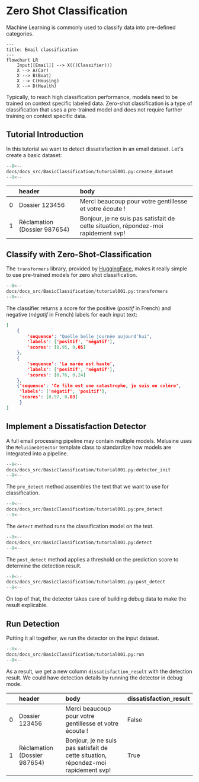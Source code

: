 # Zero Shot Classification

Machine Learning is commonly used to classify data into pre-defined categories. 

``` mermaid
---
title: Email classification
---
flowchart LR
    Input[[Email]] --> X(((Classifier)))
    X --> A(Car)
    X --> B(Boat)
    X --> C(Housing)
    X --> D(Health)
```

Typically, to reach high classification performance,  models need to be trained on context specific labeled data. 
Zero-shot classification is a type of classification that  uses a pre-trained model and does not require further training on context specific data.

## Tutorial Introduction

In this tutorial we want to detect dissatisfaction in an email dataset. Let's create a basic dataset:

```Python
--8<--
docs/docs_src/BasicClassification/tutorial001.py:create_dataset
--8<--
```

|    | header                       | body                                                                               |
|---:|:-----------------------------|:-----------------------------------------------------------------------------------|
|  0 | Dossier 123456               | Merci beaucoup pour votre gentillesse et votre écoute !                            |
|  1 | Réclamation (Dossier 987654) | Bonjour, je ne suis pas satisfait de cette situation, répondez-moi rapidement svp! |


## Classify with Zero-Shot-Classification

The `transformers` library, provided by [HuggingFace](https://huggingface.co/), makes it really simple to use pre-trained models for zero shot classification.

```Python
--8<--
docs/docs_src/BasicClassification/tutorial001.py:transformers
--8<--
```

The classifier returns a score for the positive (*positif* in French) and negative (*négatif* in French) labels for each input text:

```Json
[
    {
        'sequence': "Quelle belle journée aujourd'hui",
        'labels': ['positif', 'négatif'],
        'scores': [0.95, 0.05]
    },
    {
        'sequence': 'La marée est haute',
        'labels': ['positif', 'négatif'],
        'scores': [0.76, 0.24]
    },
    {'sequence': 'Ce film est une catastrophe, je suis en colère',
     'labels': ['négatif', 'positif'],
     'scores': [0.97, 0.03]
     }
]
```

## Implement a Dissatisfaction Detector

A full email processing pipeline may contain multiple models.
Melusine uses the `MelusineDetector` template class to standardize how models are integrated into a pipeline.

```Python
--8<--
docs/docs_src/BasicClassification/tutorial001.py:detector_init
--8<--
```

The `pre_detect` method assembles the text that we want to use for classification.

```Python
--8<--
docs/docs_src/BasicClassification/tutorial001.py:pre_detect
--8<--
```

The `detect` method runs the classification model on the text.

```Python
--8<--
docs/docs_src/BasicClassification/tutorial001.py:detect
--8<--
```

The `post_detect` method applies a threshold on the prediction score to determine the detection result.

```Python
--8<--
docs/docs_src/BasicClassification/tutorial001.py:post_detect
--8<--
```

On top of that, the detector takes care of building debug data to make the result explicable.

## Run Detection

Putting it all together, we run the detector on the input dataset.

```Python
--8<--
docs/docs_src/BasicClassification/tutorial001.py:run
--8<--
```

As a result, we get a new column `dissatisfaction_result` with the detection result. 
We could have detection details by running the detector in debug mode.

|    | header                       | body                                                                               | dissatisfaction_result   |
|---:|:-----------------------------|:-----------------------------------------------------------------------------------|:-------------------------|
|  0 | Dossier 123456               | Merci beaucoup pour votre gentillesse et votre écoute !                            | False                    |
|  1 | Réclamation (Dossier 987654) | Bonjour, je ne suis pas satisfait de cette situation, répondez-moi rapidement svp! | True                     |